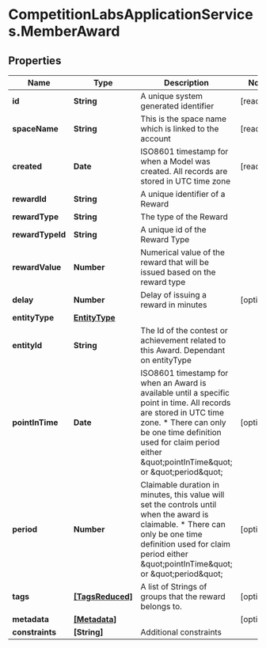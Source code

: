# CompetitionLabsApplicationServices.MemberAward

## Properties

Name | Type | Description | Notes
------------ | ------------- | ------------- | -------------
**id** | **String** | A unique system generated identifier | [readonly] 
**spaceName** | **String** | This is the space name which is linked to the account | [readonly] 
**created** | **Date** | ISO8601 timestamp for when a Model was created. All records are stored in UTC time zone | [readonly] 
**rewardId** | **String** | A unique identifier of a Reward | 
**rewardType** | **String** | The type of the Reward | 
**rewardTypeId** | **String** | A unique id of the Reward Type | 
**rewardValue** | **Number** | Numerical value of the reward that will be issued based on the reward type | 
**delay** | **Number** | Delay of issuing a reward in minutes | [optional] 
**entityType** | [**EntityType**](EntityType.md) |  | 
**entityId** | **String** | The Id of the contest or achievement related to this Award. Dependant on entityType | 
**pointInTime** | **Date** | ISO8601 timestamp for when an Award is available until a specific point in time. All records are stored in UTC time zone. * There can only be one time definition used for claim period either \&quot;pointInTime\&quot; or \&quot;period\&quot; | [optional] 
**period** | **Number** | Claimable duration in minutes, this value will set the controls until when the award is claimable. * There can only be one time definition used for claim period either \&quot;pointInTime\&quot; or \&quot;period\&quot; | [optional] 
**tags** | [**[TagsReduced]**](TagsReduced.md) | A list of Strings of groups that the reward belongs to. | [optional] 
**metadata** | [**[Metadata]**](Metadata.md) |  | [optional] 
**constraints** | **[String]** | Additional constraints | 


